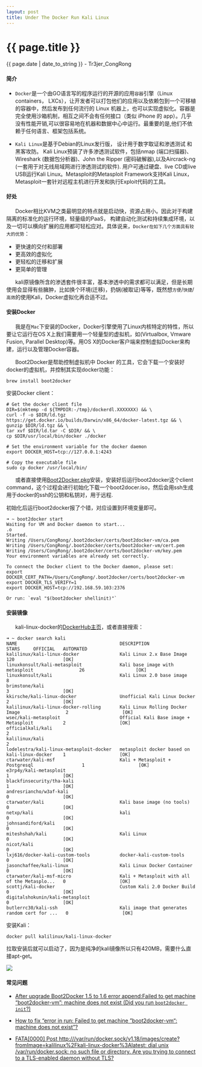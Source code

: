 ```yaml
---
layout: post
title: Under The Docker Run Kali Linux
---
```


{{ page.title }}
================
<p class="date">{{ page.date | date_to_string }} - Tr3jer_CongRong</p>

#### 简介
- `Docker`是一个由GO语言写的程序运行的开源的应用`容器`引擎（Linux containers， LXCs），让开发者可以打包他们的应用以及依赖包到一个可移植的容器中，然后发布到任何流行的 Linux 机器上，也可以实现虚拟化。容器是完全使用沙箱机制，相互之间不会有任何接口（类似 iPhone 的 app）。几乎没有性能开销,可以很容易地在机器和数据中心中运行。最重要的是,他们不依赖于任何语言、框架包括系统。

- `Kali Linux`是基于Debian的Linux发行版， 设计用于数字取证和渗透测试 和 黑客攻防。
Kali Linux预装了许多渗透测试软件，包括nmap (端口扫描器)、Wireshark (数据包分析器)、John the Ripper (密码破解器),以及Aircrack-ng (一套用于对无线局域网进行渗透测试的软件). 用户可通过硬盘、live CD或live USB运行Kali Linux。Metasploit的Metasploit Framework支持Kali Linux，Metasploit一套针对远程主机进行开发和执行Exploit代码的工具。

#### 好处
&nbsp;&nbsp;&nbsp;&nbsp;&nbsp;&nbsp;Docker相比KVM之类最明显的特点就是启动快，资源占用小。因此对于构建隔离的标准化的运行环境，轻量级的PaaS， 构建自动化测试和持续集成环境，以及一切可以横向扩展的应用都可轻松应对。具体说来，`Docker在如下几个方面具有较大的优势`：

- 更快速的交付和部署
- 更高效的虚拟化
- 更轻松的迁移和扩展
- 更简单的管理

&nbsp;&nbsp;&nbsp;&nbsp;&nbsp;&nbsp;kali原镜像所含的渗透套件很丰富，基本渗透中的需求都可以满足，但是长期使用会显得有些臃肿，比如换个环境(迁移)，扔锅(被取证)等等，既然想`方便`/`快捷`/`高效`的使用Kali，Docker虚拟化再合适不过。

#### 安装Docker
&nbsp;&nbsp;&nbsp;&nbsp;&nbsp;&nbsp;我是在`Mac`下安装的Docker，Docker引擎使用了Linux内核特定的特性，所以要让它运行在OS X上我们需要用一个轻量型的虚拟机，如(Virtualbox, Vmware Fusion, Parallel Desktop)等。用OS X的Docker客户端来控制虚拟Docker来构建，运行以及管理Docker容器。

&nbsp;&nbsp;&nbsp;&nbsp;&nbsp;&nbsp;Boot2Docker是帮助控制虚拟机中 Docker 的工具，它会下载一个安装好docker的虚拟机，并控制其实现docker功能：

	brew install boot2docker

安装Docker client：

	# Get the docker client file
	DIR=$(mktemp -d ${TMPDIR:-/tmp}/dockerdl.XXXXXXX) && \
	curl -f -o $DIR/ld.tgz https://get.docker.io/builds/Darwin/x86_64/docker-latest.tgz && \
	gunzip $DIR/ld.tgz && \
	tar xvf $DIR/ld.tar -C $DIR/ && \
	cp $DIR/usr/local/bin/docker ./docker

	# Set the environment variable for the docker daemon
	export DOCKER_HOST=tcp://127.0.0.1:4243

	# Copy the executable file
	sudo cp docker /usr/local/bin/
	
&nbsp;&nbsp;&nbsp;&nbsp;&nbsp;&nbsp;或者直接使用[Boot2Docker.pkg](https://github.com/boot2docker/osx-installer/releases)安装，安装好后运行boot2docker这个client command，这个过程会进行初始化下载一个boot2docer.iso，然后会用ssh生成用于docker的ssh的公钥和私钥对，用于远程.

初始化后运行boot2docker报了个错，对应设置到环境变量即可。

	➜ ~ boot2docker start
	Waiting for VM and Docker daemon to start...
	.o
	Started.
	Writing /Users/CongRong/.boot2docker/certs/boot2docker-vm/ca.pem
	Writing /Users/CongRong/.boot2docker/certs/boot2docker-vm/cert.pem
	Writing /Users/CongRong/.boot2docker/certs/boot2docker-vm/key.pem
	Your environment variables are already set correctly.
	
	To connect the Docker client to the Docker daemon, please set:
    export DOCKER_CERT_PATH=/Users/CongRong/.boot2docker/certs/boot2docker-vm
    export DOCKER_TLS_VERIFY=1
    export DOCKER_HOST=tcp://192.168.59.103:2376

	Or run: `eval "$(boot2docker shellinit)"`

#### 安装镜像
&nbsp;&nbsp;&nbsp;&nbsp;&nbsp;&nbsp;kali-linux-docker的[DockerHub主页](https://hub.docker.com/r/kalilinux/kali-linux-docker/)，或者直接搜索：

	➜ ~ docker search kali
	NAME                                      DESCRIPTION                                     STARS     OFFICIAL   AUTOMATED
	kalilinux/kali-linux-docker               Kali Linux 2.x Base Image                       120                  [OK]
	linuxkonsult/kali-metasploit              Kali base image with metasploit                 26                   [OK]
	linuxkonsult/kali                         Kali Linux 2.0 base image                       8
	brimstone/kali                                                                            3                    [OK]
	kkirsche/kali-linux-docker                Unofficial Kali Linux Docker                    2                    [OK]
	kalilinux/kali-linux-docker-rolling       Kali Linux Rolling Docker Image                 2                    [OK]
	wsec/kali-metasploit                      Official Kali Base image + Metasploit           2                    [OK]
	officialkali/kali                                                                         2
	kalilinux/kali                                                                            2
	lodelestra/kali-linux-metasploit-docker   metasploit docker based on kali-linux-docker    1                    [OK]
	ctarwater/kali-msf                        Kali + Metasploit + Postgresql                  1                    [OK]
	e3rp4y/kali-metasploit                                                                    1                    [OK]
	blackfinsecurity/tha-kali                                                                 1                    [OK]
	andresriancho/w3af-kali                                                                   0                    [OK]
	ctarwater/kali                            Kali base image (no tools)                      0                    [OK]
	netxp/kali                                kali                                            0                    [OK]
	johnsandiford/kali                                                                        0                    [OK]
	miteshshah/kali                           Kali Linux                                      0                    [OK]
	nicot/kali                                                                                0                    [OK]
	lxj616/docker-kali-custom-tools           docker-kali-custom-tools                        0                    [OK]
	jasonchaffee/kali-linux                   Kali Linux Docker Container                     0                    [OK]
	ctarwater/kali-msf-micro                  Kali + Metasploit with all of the Metasplo...   0                    [OK]
	scottj/kali-docker                        Custom Kali 2.0 Docker Build                    0                    [OK]
	digitalshokunin/kali-metasploit                                                           0                    [OK]
	butlerrc30/kali-ssh                       Kali image that generates random cert for ...   0                    [OK]

安装Kali：

	docker pull kalilinux/kali-linux-docker

拉取安装后就可以启动了，因为是纯净的kali镜像所以只有420MB，需要什么直接apt-get。

<img src="http://tr3jer-1252048719.cos.ap-hongkong.myqcloud.com/3r4tgdfxvc.png">

#### 常见问题
- [After upgrade Boot2Docker 1.5 to 1.6 error append:Failed to get machine “boot2docker-vm”: machine does not exist (Did you run `boot2docker init`?)](http://stackoverflow.com/questions/29799491/after-upgrade-boot2docker-1-5-to-1-6-error-appendfailed-to-get-machine-boot2do/29819016)

- [How to fix “error in run: Failed to get machine ”boot2docker-vm“: machine does not exist”?](http://stackoverflow.com/questions/26572112/how-to-fix-error-in-run-failed-to-get-machine-boot2docker-vm-machine-does-n)

- [FATA[0000] Post http:///var/run/docker.sock/v1.18/images/create?fromImage=kalilinux%2Fkali-linux-docker%3Alatest: dial unix /var/run/docker.sock: no such file or directory. Are you trying to connect to a TLS-enabled daemon without TLS?](http://stackoverflow.com/questions/29294286/fata0000-get-http-var-run-docker-sock-v1-17-version-dial-unix-var-run-doc)